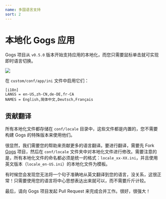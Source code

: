 ```yaml
---
name: 多国语言支持
sort: 2
---
```


# 本地化 Gogs 应用

Gogs 项目从 `v0.5.0` 版本开始支持应用的本地化，而您只需要鼠标单击就可实现即时语言切换。

![](/docs/images/lang_opt.png)

在 `custom/conf/app/ini` 文件中启用它们：

```
[i18n]
LANGS = en-US,zh-CN,de-DE,fr-CA
NAMES = English,简体中文,Deutsch,Français
```

## 贡献翻译

所有本地化文件都存储在 `conf/locale` 目录中，这些文件都是内置的，您不需要构建 Gogs 的特殊版本来使用他们。

很显然，我们需要您的帮助来贡献更多的语言翻译。要进行翻译，需要先 Fork [Gogs](https://github.com/gogits/gogs) 项目，然后在 `conf/locale` 文件夹中对本地化文件进行修改。需要注意的是，所有本地化文件的命名都必须是统一的格式：`locale_xx-XX.ini`，并且使用英文版本（`locale_en-US.ini`）的本地化文件为模板。

有时候您会发现您无法将一个句子准确地从英文翻译到您的语言，没关系，这很正常！只需要使用您的语言将中心思想表达出来就可以，而不需要斤斤计较。

最后，请向 Gogs 项目发起 Pull Request 来完成合并工作。很好，很强大！